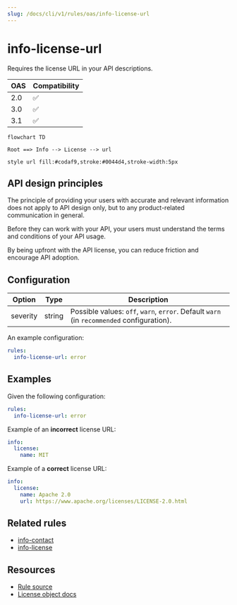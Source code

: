 ```yaml
---
slug: /docs/cli/v1/rules/oas/info-license-url
---
```


# info-license-url

Requires the license URL in your API descriptions.

| OAS | Compatibility |
| --- | ------------- |
| 2.0 | ✅            |
| 3.0 | ✅            |
| 3.1 | ✅            |

```mermaid
flowchart TD

Root ==> Info --> License --> url

style url fill:#codaf9,stroke:#0044d4,stroke-width:5px
```

## API design principles

The principle of providing your users with accurate and relevant information does not apply to API design only, but to any product-related communication in general.

Before they can work with your API, your users must understand the terms and conditions of your API usage.

By being upfront with the API license, you can reduce friction and encourage API adoption.

## Configuration

| Option   | Type   | Description                                                                               |
| -------- | ------ | ----------------------------------------------------------------------------------------- |
| severity | string | Possible values: `off`, `warn`, `error`. Default `warn` (in `recommended` configuration). |

An example configuration:

```yaml
rules:
  info-license-url: error
```

## Examples

Given the following configuration:

```yaml
rules:
  info-license-url: error
```

Example of an **incorrect** license URL:

```yaml Object example
info:
  license:
    name: MIT
```

Example of a **correct** license URL:

```yaml Object example
info:
  license:
    name: Apache 2.0
    url: https://www.apache.org/licenses/LICENSE-2.0.html
```

## Related rules

- [info-contact](./info-contact.md)
- [info-license](./info-license.md)

## Resources

- [Rule source](https://github.com/Redocly/redocly-cli/blob/main/packages/core/src/rules/common/info-license-url.ts)
- [License object docs](https://redocly.com/docs/openapi-visual-reference/license/)
